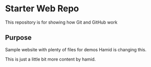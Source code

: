 # Starter Web Repo

This repository is for showing how Git and GitHub work

## Purpose

Sample website with plenty of files for demos
Hamid is changing this.

This is just a little bit more content by hamid.